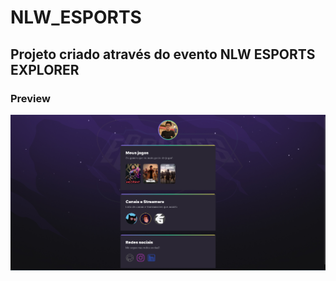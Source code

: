 # NLW_ESPORTS

<h2>Projeto criado através do evento NLW ESPORTS EXPLORER</h2>
<h3>Preview</h3>

<img src="/assets/preview.png">
